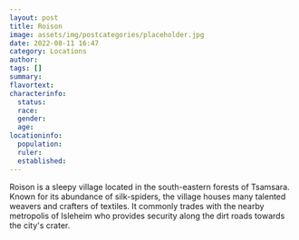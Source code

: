 ```yaml
---
layout: post
title: Roison
image: assets/img/postcategories/placeholder.jpg
date: 2022-08-11 16:47
category: Locations
author: 
tags: []
summary: 
flavortext: 
characterinfo:
  status: 
  race: 
  gender: 
  age: 
locationinfo:
  population: 
  ruler: 
  established: 
---
```


Roison is a sleepy village located in the south-eastern forests of Tsamsara. Known for its abundance of silk-spiders, the village houses many talented weavers and crafters of textiles. It commonly trades with the nearby metropolis of Isleheim who provides security along the dirt roads towards the city's crater.